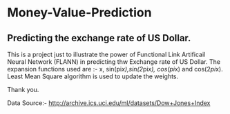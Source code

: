 # Money-Value-Prediction
## Predicting the exchange rate of US Dollar.
This is a project just to illustrate the power of Functional Link Artificail Neural Network (FLANN) in predicting thw Exchange rate of US Dollar.
The expansion functions used are :-
 x, sin(pi*x),sin(2*pi*x), cos(pi*x) and cos(2*pi*x).
Least Mean Square algorithm is used to update the weights.

Thank you.

Data Source:- http://archive.ics.uci.edu/ml/datasets/Dow+Jones+Index
